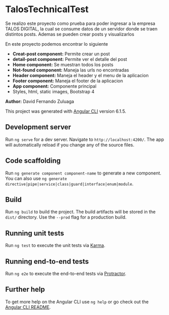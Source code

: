 # TalosTechnicalTest

Se realizo este proyecto como prueba para poder ingresar a la empresa TALOS DIGITAL, la cual se consume datos de un servidor donde se traen distintos posts. Ademas se pueden crear posts y visualizarlos

En este proyecto podemos encontrar lo siguiente

- **Creat-post component:** Permite crear un post
- **detail-post component:** Permite ver el detalle del post
- **Home component:** Se muestran todos los posts
- **Not-found component:** Maneja las urls no encontradas
- **Header component:** Maneja el header y el menu de la aplicacion
- **Footer component:** Maneja el footer de la aplicacion
- **App component:** Componente principal
- Styles, html, static images, Bootstrap 4

**Author:** David Fernando Zuluaga


This project was generated with [Angular CLI](https://github.com/angular/angular-cli) version 6.1.5.

## Development server

Run `ng serve` for a dev server. Navigate to `http://localhost:4200/`. The app will automatically reload if you change any of the source files.

## Code scaffolding

Run `ng generate component component-name` to generate a new component. You can also use `ng generate directive|pipe|service|class|guard|interface|enum|module`.

## Build

Run `ng build` to build the project. The build artifacts will be stored in the `dist/` directory. Use the `--prod` flag for a production build.

## Running unit tests

Run `ng test` to execute the unit tests via [Karma](https://karma-runner.github.io).

## Running end-to-end tests

Run `ng e2e` to execute the end-to-end tests via [Protractor](http://www.protractortest.org/).

## Further help

To get more help on the Angular CLI use `ng help` or go check out the [Angular CLI README](https://github.com/angular/angular-cli/blob/master/README.md).
